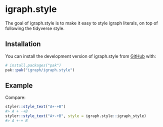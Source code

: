 
<!-- README.md is generated from README.Rmd. Please edit that file -->

# igraph.style

<!-- badges: start -->
<!-- badges: end -->

The goal of igraph.style is to make it easy to style igraph literals, on
top of following the tidyverse style.

## Installation

You can install the development version of igraph.style from
[GitHub](https://github.com/) with:

``` r
# install.packages("pak")
pak::pak("igraph/igraph.style")
```

## Example

Compare:

``` r
styler::style_text("A+-+B")
#> A + -+B
styler::style_text("A+-+B", style = igraph.style::igraph_style)
#> A +-+ B
```
